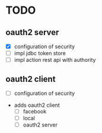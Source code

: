 # TODO  

## oauth2 server
- [x] configuration of security
- [ ] impl jdbc token store
- [ ] impl action rest api with authority

## oauth2 client

- [ ] configuration of security
- adds oauth2 client
    - [ ] facebook
    - [ ] local
    - [ ] oauth2 server
